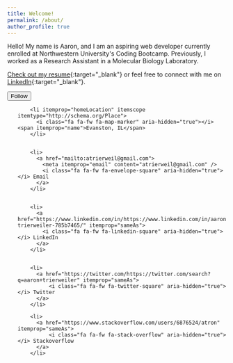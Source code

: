 ```yaml
---
title: Welcome!
permalink: /about/
author_profile: true
---
```


Hello! My name is Aaron, and I am an aspiring web developer currently enrolled at Northwestern University's Coding Bootcamp. Previously, I worked as a Research Assistant in a Molecular Biology Laboratory. 

[Check out my resume][resume]{:target="_blank"} or feel free to connect with me on [LinkedIn][linkedin]{:target="_blank"}.


[linkedin]: https://www.linkedin.com/in/aaron-trierweiler-785b7465
[resume]: /downloads/aaronTrierweiler.pdf
[bootcamp]: https://codingbootcamp.northwestern.edu/



<div class="author__urls-wrapper">
    <button class="btn btn--inverse">Follow</button>
    <ul class="author__urls social-icons">
      
        <li itemprop="homeLocation" itemscope itemtype="http://schema.org/Place">
          <i class="fa fa-fw fa-map-marker" aria-hidden="true"></i> <span itemprop="name">Evanston, IL</span>
        </li>
    
      
        <li>
          <a href="mailto:atrierweil@gmail.com">
            <meta itemprop="email" content="atrierweil@gmail.com" />
            <i class="fa fa-fw fa-envelope-square" aria-hidden="true"></i> Email
          </a>
        </li>
      

        <li>
          <a href="https://www.linkedin.com/in/https://www.linkedin.com/in/aaron-trierweiler-785b7465/" itemprop="sameAs">
            <i class="fa fa-fw fa-linkedin-square" aria-hidden="true"></i> LinkedIn
          </a>
        </li>

        
        <li>
          <a href="https://twitter.com/https://twitter.com/search?q=aaron+trierweiler" itemprop="sameAs">
              <i class="fa fa-fw fa-twitter-square" aria-hidden="true"></i> Twitter
          </a>
        </li>

        <li>
          <a href="https://www.stackoverflow.com/users/6876524/atron" itemprop="sameAs">
              <i class="fa fa-fw fa-stack-overflow" aria-hidden="true"></i> Stackoverflow
          </a>
        </li>

